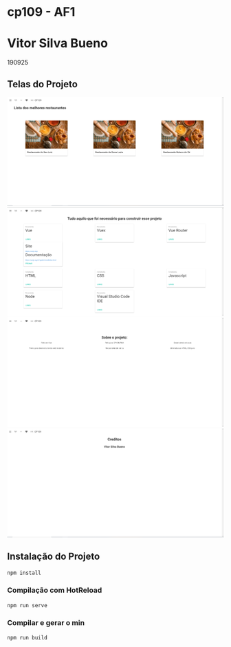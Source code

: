 # cp109 - AF1
# Vitor Silva Bueno
190925 

## Telas do Projeto
![Tela básica do projeto](src/assets/Captura.png)
![Tela de documentação do projeto](src/assets/Documentation.png)
![Tela de sobre do projeto](src/assets/About.png)
![Tela de créditos do projeto](src/assets/Credits.png)

## Instalação do Projeto
```
npm install
```

### Compilação com HotReload
```
npm run serve
```

### Compilar e gerar o min
```
npm run build
```


